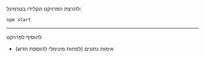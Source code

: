 להרצת הפרויקט הקלידו בטרמינל:
```cmd
npm start
```
---
להוסיף לפרויקט

- אימות נתונים (לפחות מינימלי להוספת חדש)
